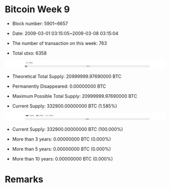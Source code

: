 # Bitcoin Week 9

- Block number: 5901~6657

- Date: 2009-03-01 03:15:05~2009-03-08 03:15:04

- The number of transaction on this week: 763

- Total utxo: 6358

![](../images/mined_week9.png)

- Theoretical Total Supply: 20999999.97690000 BTC

- Permanently Disappeared: 0.00000000 BTC

- Maximum Possible Total Supply: 20999999.97690000 BTC

- Current Supply: 332900.00000000 BTC (1.585%)

![](../images/year_week9.png)


- Current Supply: 332900.00000000 BTC (100.000%)

- More than 3 years: 0.00000000 BTC (0.000%)

- More than 5 years: 0.00000000 BTC (0.000%)

- More than 10 years: 0.00000000 BTC (0.000%)

# Remarks

